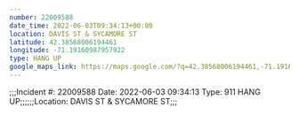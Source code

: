 ```yaml
---
number: 22009588
date_time: 2022-06-03T09:34:13+00:00
location: DAVIS ST & SYCAMORE ST
latitude: 42.38568006194461
longitude: -71.19160987957922
type: HANG UP
google_maps_link: https://maps.google.com/?q=42.38568006194461,-71.19160987957922
---
```


;;;Incident #: 22009588   Date: 2022-06-03 09:34:13   Type: 911 HANG UP;;;;;;Location: DAVIS ST & SYCAMORE ST;;;
